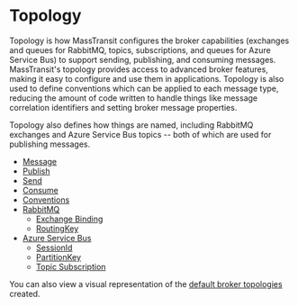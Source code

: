 # Topology

Topology is how MassTransit configures the broker capabilities (exchanges and queues for RabbitMQ, topics, subscriptions, and queues for Azure Service Bus) to support sending, publishing, and consuming messages. MassTransit's topology provides access to advanced broker features, making it easy to configure and use them in applications. Topology is also used to define conventions which can be applied to each message type, reducing the amount of code written to handle things like message correlation identifiers and setting broker message properties.

Topology also defines how things are named, including RabbitMQ exchanges and Azure Service Bus topics -- both of which are used for publishing messages.

* [Message](message.md)
* [Publish](publish.md)
* [Send](send.md)
* [Consume](consume.md)
* [Conventions](conventions.md)
* [RabbitMQ](rabbitmq/README.md)
    * [Exchange Binding](rabbitmq/binding.md)
    * [RoutingKey](rabbitmq/routingkey.md)
* [Azure Service Bus](servicebus/README.md)
    * [SessionId](servicebus/sessionid.md)
    * [PartitionKey](servicebus/partitionkey.md)
    * [Topic Subscription](servicebus/topicsub.md)

You can also view a visual representation of the [default broker topologies](../../understand/default-topology.md) created.